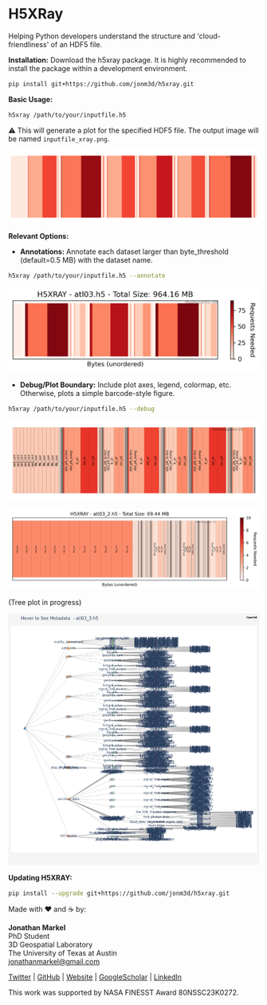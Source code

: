 # H5XRay
Helping Python developers understand the structure and 'cloud-friendliness' of an HDF5 file.

**Installation:**
Download the h5xray package. It is highly recommended to install the package within a development environment.

```bash
pip install git+https://github.com/jonm3d/h5xray.git
```

**Basic Usage:**

```bash
h5xray /path/to/your/inputfile.h5
```

:warning: This will generate a plot for the specified HDF5 file. The output image will be named `inputfile_xray.png`.

![Default Plot](img/no_options.png)
 

**Relevant Options:**

- **Annotations:** Annotate each dataset larger than byte_threshold (default=0.5 MB) with the dataset name.

```bash
h5xray /path/to/your/inputfile.h5 --annotate
```

![Plot Details](img/debug.png)


- **Debug/Plot Boundary:** Include plot axes, legend, colormap, etc. Otherwise, plots a simple barcode-style figure.

```bash
h5xray /path/to/your/inputfile.h5 --debug
```
![Plot Datasets](img/annotate.png)


![All Option Plot](img/debug_annotate.png)



(Tree plot in progress)

![Tree Plot](data/atl03_3_tree.png)

**Updating H5XRAY:**
```bash
pip install --upgrade git+https://github.com/jonm3d/h5xray.git
```


Made with ❤️ and ☕️ by:

__Jonathan Markel__<br />
PhD Student<br /> 
3D Geospatial Laboratory<br />
The University of Texas at Austin<br />
jonathanmarkel@gmail.com<br />

[Twitter](https://twitter.com/jonm3d) | [GitHub](https://github.com/jonm3d) | [Website](http://j3d.space) | [GoogleScholar](https://scholar.google.com/citations?user=KwxwFgYAAAAJ&hl=en) | [LinkedIn](https://www.linkedin.com/in/j-markel/) 

This work was supported by NASA FINESST Award 80NSSC23K0272.

